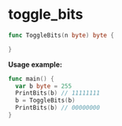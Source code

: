 # toggle_bits

```go
func ToggleBits(n byte) byte {

}
```

**Usage example:**

```go
func main() {
  var b byte = 255
  PrintBits(b) // 11111111
  b = ToggleBits(b)
  PrintBits(b) // 00000000
}
```
